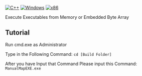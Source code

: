
[![C++](https://img.shields.io/badge/language-C%2B%2B-%23f34b7d.svg?style=plastic)](https://en.wikipedia.org/wiki/C%2B%2B)
[![Windows](https://img.shields.io/badge/platform-Windows-0078d7.svg?style=plastic)](https://en.wikipedia.org/wiki/Microsoft_Windows) 
[![x86](https://img.shields.io/badge/arch-x86-red.svg?style=plastic)](https://en.wikipedia.org/wiki/X86) 


Execute Executables from Memory or Embedded Byte Array


## Tutorial
Run cmd.exe as Administrator

Type in the Following Command: `cd [Build Folder]`

After you have Input that Command Please input this Command: `ManualMapEXE.exe`


